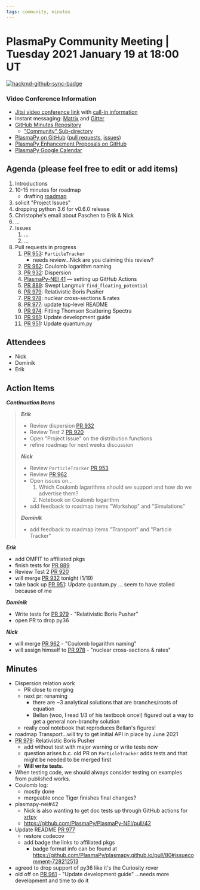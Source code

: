 ```yaml
---
tags: community, minutes
---
```


# PlasmaPy Community Meeting | Tuesday 2021 January 19 at 18:00 UT

[![hackmd-github-sync-badge](https://hackmd.io/NpJBP2JwRoaCowiGIpcupw/badge)](https://hackmd.io/NpJBP2JwRoaCowiGIpcupw)


### Video Conference Information
* [Jitsi video conference link](https://meet.jit.si/plasmapy) with [call-in information](https://meet.jit.si/static/dialInInfo.html?room=plasmapy) 
* Instant messaging: [Matrix](https://app.element.io/#/room/#plasmapy:openastronomy.org) and [Gitter](https://gitter.im/PlasmaPy/Lobby)
* [GitHub Minutes Repository](https://github.com/PlasmaPy/plasmapy-project/tree/master/minutes)
    * ["Community" Sub-directory](https://github.com/PlasmaPy/plasmapy-project/tree/master/minutes/_community)
* [PlasmaPy on GitHub](https://github.com/PlasmaPy/plasmapy) ([pull requests](https://github.com/PlasmaPy/plasmapy/pulls), [issues](https://github.com/PlasmaPy/plasmapy/issues))
* [PlasmaPy Enhancement Proposals on GitHub](https://github.com/PlasmaPy/PlasmaPy-PLEPs) 
* [PlasmaPy Google Calendar](https://calendar.google.com/calendar?cid=bzVsb3ZkcW0zaWxsam00ZTlrMDd2cmw5bWdAZ3JvdXAuY2FsZW5kYXIuZ29vZ2xlLmNvbQ)

## Agenda (please feel free to edit or add items)

1. Introductions
2. 10-15 minutes for roadmap
    * drafting [roadmap](https://hackmd.io/@plasmapy/ry0mmnj6v)
3. solicit "Project Issues"
4. dropping python 3.6 for v0.6.0 release
5. Christophe's email about Paschen to Erik & Nick
6. ...
7. Issues
    1. ...
    2. ...
8. Pull requests in progress 
    1. [PR 953](https://github.com/PlasmaPy/PlasmaPy/pull/953): `ParticleTracker`
        * needs review...Nick are you claiming this review?
    2. [PR 962](https://github.com/PlasmaPy/PlasmaPy/pull/962): Coulomb logarithm naming
    3. [PR 932](https://github.com/PlasmaPy/PlasmaPy/pull/932): Dispersion
    4. [PlasmaPy-NEI 41](https://github.com/PlasmaPy/PlasmaPy-NEI/pull/41) — setting up GitHub Actions
    5. [PR 889](https://github.com/PlasmaPy/PlasmaPy/pull/889): Swept Langmuir `find_floating_potential`
    6. [PR 979](https://github.com/PlasmaPy/PlasmaPy/pull/979): Relativistic Boris Pusher
    7. [PR 978](https://github.com/PlasmaPy/PlasmaPy/pull/978): nuclear cross-sections & rates
    8. [PR 977](https://github.com/PlasmaPy/PlasmaPy/pull/977): update top-level README
    9. [PR 974](https://github.com/PlasmaPy/PlasmaPy/pull/974): Fitting Thomson Scattering Spectra
    10. [PR 961](https://github.com/PlasmaPy/PlasmaPy/pull/961): Update development guide
    11. [PR 951](https://github.com/PlasmaPy/PlasmaPy/pull/951): Update quantum.py
    
## Attendees

* Nick
* Dominik
* Erik

## Action Items

***Continuation Items***
> ***Erik***
> * Review dispersion [PR 932](https://github.com/PlasmaPy/PlasmaPy/pull/932)
> * Review Test 2 [PR 920](https://github.com/PlasmaPy/PlasmaPy/pull/920)
> * Open "Project Issue" on the distribution functions
> * refine roadmap for next weeks discussion
> 
> ***Nick***
> * Review `ParticleTracker` [PR 953](https://github.com/PlasmaPy/PlasmaPy/pull/953)
> * Review [PR 962](https://github.com/PlasmaPy/PlasmaPy/pull/953)
> * Open issues on...
>     1. Which Coulomb lagarithms should we support and how do we advertise them?
>     2. Notebook on Coulomb logarithm
> * add feedback to roadmap items "Workshop" and "Simulations"
>
> ***Dominik***
> * add feedback to roadmap items "Transport" and "Particle Tracker"

***Erik***
* add OMFIT to affiliated pkgs
* finish tests for [PR 889](https://github.com/PlasmaPy/PlasmaPy/pull/889)
* Review Test 2 [PR 920](https://github.com/PlasmaPy/PlasmaPy/pull/920)
* will merge [PR 932](https://github.com/PlasmaPy/PlasmaPy/pull/932) tonight (1/19)
* take back up [PR 951](https://github.com/PlasmaPy/PlasmaPy/pull/951): Update quantum.py ... seem to have stalled because of me

***Dominik***
* Write tests for [PR 979](https://github.com/PlasmaPy/PlasmaPy/pull/979) - "Relativistic Boris Pusher"
* open PR to drop py36

***Nick***
* will merge [PR 962](https://github.com/PlasmaPy/PlasmaPy/pull/962) - "Coulomb logarithm naming"
* will assign himself to [PR 978](https://github.com/PlasmaPy/PlasmaPy/pull/978) - "nuclear cross-sections & rates"

## Minutes

* Dispersion relation work
    * PR close to merging
    * next pr: renaming
        * there are ~3 analytical solutions that are branches/roots of equation
        * Bellan (woo, I read 1/3 of his textbook once!) figured out a way to get a general non-branchy solution
    * really cool notebook that reproduces Bellan's figures!
* roadmap Transport...will try to get initial API in place by June 2021
* [PR 979](https://github.com/PlasmaPy/PlasmaPy/pull/979): Relativistic Boris Pusher
    * add without test with major warning or write tests now
    * question arises b.c. old PR on `ParticleTracker` adds tests and that might be needed to be merged first
    * **Will write tests.**
* When testing code, we should always consider testing on examples from published works.
* Coulomb log:
    * mostly done
    * mergeable once Tiger finishes final changes?
* plasmapy-nei#42
    * Nick is also wanting to get doc tests up through GitHub actions for [xrtpy](https://github.com/HinodeXRT/xrtpy)
    * https://github.com/PlasmaPy/PlasmaPy-NEI/pull/42
* Update README [PR 977](https://github.com/PlasmaPy/PlasmaPy/pull/977)
    * restore codecov
    * add badge the links to affiliated pkgs
        * badge format info can be found at https://github.com/PlasmaPy/plasmapy.github.io/pull/80#issuecomment-728212513
* agreed to drop support of py36 like it's the Curiosity rover
* old off on [PR 961](https://github.com/PlasmaPy/PlasmaPy/pull/961) - "Update development guide" ...needs more development and time to do it
